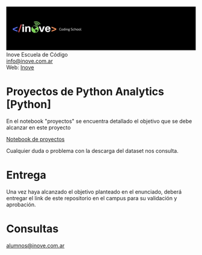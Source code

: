 ![Inove banner](/inove.jpg)
Inove Escuela de Código\
info@inove.com.ar\
Web: [Inove](http://inove.com.ar)

# Proyectos de Python Analytics [Python]
En el notebook "proyectos" se encuentra detallado el objetivo que se debe alcanzar en este proyecto

[Notebook de proyectos](https://github.com/InoveAlumnos/proyecto_futbol_analytics/blob/main/proyectos.ipynb)


Cualquier duda o problema con la descarga del dataset nos consulta.

# Entrega
Una vez haya alcanzado el objetivo planteado en el enunciado, deberá entregar el link de este repositorio en el campus para su validación y aprobación.

# Consultas
alumnos@inove.com.ar

